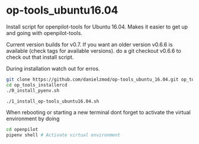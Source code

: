 # op-tools_ubuntu16.04
Install script for openpilot-tools for Ubuntu 16.04.
Makes it easier to get up and going with openpilot-tools.

Current version builds for v0.7.
If you want an older version v0.6.6 is available (check tags for available versions).
do a git checkout v0.6.6 to check out that install script.

During installation watch out for erros.

```bash
git clone https://github.com/danielzmod/op-tools_ubuntu_16.04.git op_tools_installer
cd op_tools_installercd
./0_install_pyenv.sh
```

```bash
./1_install_op-tools_ubuntu16.04.sh
```

When rebooting or starting a new terminal dont forget to activate the virtual environment by doing 
```bash
cd openpilot
pipenv shell # Activate virtual environment
```
